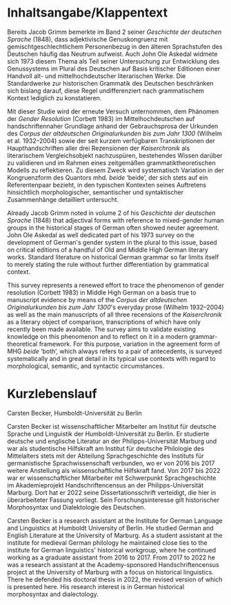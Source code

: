 Inhaltsangabe/Klappentext
=========================

Bereits Jacob Grimm bemerkte im Band 2 seiner _Geschichte der deutschen Sprache_ (1848), dass adjektivische Genuskongruenz mit gemischtgeschlechtlichem Personenbezug in den älteren Sprachstufen des Deutschen häufig das Neutrum aufweist. Auch John Ole Askedal widmete sich 1973 diesem Thema als Teil seiner Untersuchung zur Entwicklung des Genussystems im Plural des Deutschen auf Basis kritischer Editionen einer Handvoll alt- und mittelhochdeutscher literarischen Werke. Die Standardwerke zur historischen Grammatik des Deutschen beschränken sich bislang darauf, diese Regel undifferenziert nach grammatischem Kontext lediglich zu konstatieren.

Mit dieser Studie wird der erneute Versuch unternommen, dem Phänomen der _Gender Resolution_ (Corbett 1983) im Mittelhochdeutschen auf handschriftennaher Grundlage anhand der Gebrauchsprosa der Urkunden des _Corpus der altdeutschen Originalurkunden bis zum Jahr 1300_ (Wilhelm et al. 1932–2004) sowie der seit kurzem verfügbaren Transkriptionen der Haupthandschriften aller drei Rezensionen der _Kaiserchronik_ als literarischem Vergleichsobjekt nachzuspüren, bestehendes Wissen darüber zu validieren und im Rahmen eines zeitgemäßen grammatiktheoretischen Modells zu reflektieren. Zu diesem Zweck wird systematisch Variation in der Kongruenzform des Quantors mhd. _beide_ ‘beide’, der sich stets auf ein Referentenpaar bezieht, in den typischen Kontexten seines Auftretens hinsichtlich morphologischer, semantischer und syntaktischer Zusammenhänge detailliert untersucht.


Already Jacob Grimm noted in volume 2 of his _Geschichte der deutschen Sprache_ (1848) that adjectival forms with reference to mixed-gender human groups in the historical stages of German often showed neuter agreement. John Ole Askedal as well dedicated part of his 1973 survey on the development of German's gender system in the plural to this issue, based on critical editions of a handful of Old and Middle High German literary works. Standard literature on historical German grammar so far limits itself to merely stating the rule without further differentiation by grammatical context.

This survey represents a renewed effort to trace the phenomenon of gender resolution (Corbett 1983) in Middle High German on a basis true to manuscript evidence by means of the _Corpus der altdeutschen Originalurkunden bis zum Jahr 1300_'s everyday prose (Wilhelm 1932–2004) as well as the main manuscripts of all three recensions of the _Kaiserchronik_ as a literary object of comparison, transcriptions of which have only recently been made available. The survey aims to validate existing knowledge on this phenomenon and to reflect on it in a modern grammar-theoretical framework. For this purpose, variation in the agreement form of MHG _beide_ ‘both’, which always refers to a pair of antecedents, is surveyed systematically and in great detail in its typical use contexts with regard to morphological, semantic, and syntactic circumstances.


Kurzlebenslauf
==============

Carsten Becker, Humboldt-Universität zu Berlin

Carsten Becker ist wissenschaftlicher Mitarbeiter am Institut für deutsche Sprache und Linguistik der Humboldt-Universität zu Berlin. Er studierte deutsche und englische Literatur an der Philipps-Universität Marburg und war als studentische Hilfskraft am Institut für deutsche Philologie des Mittelalters stets mit der Abteilung Sprachgeschichte des Instituts für germanistische Sprachwissenschaft verbunden, wo er von 2016 bis 2017 weitere Anstellung als wissenschaftliche Hilfskraft fand. Von 2017 bis 2022 war er wissenschaftlicher Mitarbeiter mit Schwerpunkt Sprachgeschichte im Akademieprojekt Handschriftencensus an der Philipps-Universität Marburg. Dort hat er 2022 seine Dissertationsschrift verteidigt, die hier in überarbeiteter Fassung vorliegt. Sein Forschungsinteresse gilt historischer Morphosyntax und Dialektologie des Deutschen.

Carsten Becker is a research assistant at the Institute for German Language and Linguistics at Humboldt University of Berlin. He studied German and English Literature at the University of Marburg. As a student assistant at the institute for medieval German philology he maintained close ties to the institute for German linguistics' historical workgroup, where he continued working as a graduate assistant from 2016 to 2017. From 2017 to 2022 he was a research assistant at the Academy-sponsored Handschriftencensus project at the University of Marburg with a focus on historical linguistics. There he defended his doctoral thesis in 2022, the revised version of which is presented here. His research interest is in German historical morphosyntax and dialectology.
